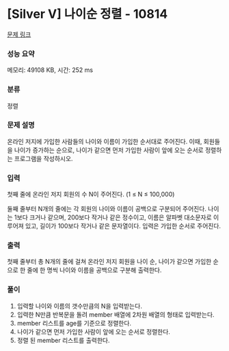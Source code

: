 # [Silver V] 나이순 정렬 - 10814

[문제 링크](https://www.acmicpc.net/problem/10814)

### 성능 요약

메모리: 49108 KB, 시간: 252 ms

### 분류

정렬

### 문제 설명

<p>온라인 저지에 가입한 사람들의 나이와 이름이 가입한 순서대로 주어진다. 이때, 회원들을 나이가 증가하는 순으로, 나이가 같으면 먼저 가입한 사람이 앞에 오는 순서로 정렬하는 프로그램을 작성하시오.</p>

### 입력

 <p>첫째 줄에 온라인 저지 회원의 수 N이 주어진다. (1 ≤ N ≤ 100,000)</p>

<p>둘째 줄부터 N개의 줄에는 각 회원의 나이와 이름이 공백으로 구분되어 주어진다. 나이는 1보다 크거나 같으며, 200보다 작거나 같은 정수이고, 이름은 알파벳 대소문자로 이루어져 있고, 길이가 100보다 작거나 같은 문자열이다. 입력은 가입한 순서로 주어진다.</p>

### 출력

 <p>첫째 줄부터 총 N개의 줄에 걸쳐 온라인 저지 회원을 나이 순, 나이가 같으면 가입한 순으로 한 줄에 한 명씩 나이와 이름을 공백으로 구분해 출력한다.</p>

### 풀이

1. 입력할 나이와 이름의 갯수만큼의 N을 입력받는다.
2. 입력한 N만큼 반복문을 돌려 member 배열에 2차원 배열의 형태로 입력받는다.
3. member 리스트를 age를 기준으로 정렬한다.
4. 나이가 같으면 먼저 가입한 사람이 앞에 오는 순서로 정렬한다.
5. 정렬 된 member 리스트를 출력한다.
